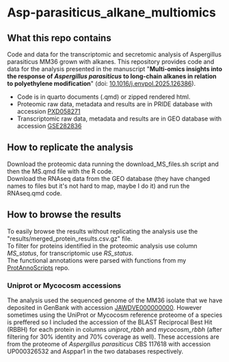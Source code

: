 # Asp-parasiticus_alkane_multiomics

## What this repo contains
Code and data for the transcriptomic and secretomic analysis of Aspergillus parasiticus MM36 grown with alkanes. This repository provides code and data for the analysis presented in the manuscript "**Multi-omics insights into the response of *Aspergillus parasiticus* to long-chain alkanes in relation to polyethylene modification**" (doi: [10.1016/j.envpol.2025.126386](https://doi.org/10.1016/j.envpol.2025.126386)).

- Code is in quarto documents (.qmd) or zipped rendered html.
- Proteomic raw data, metadata and results are in PRIDE database with accession [PXD058271](https://www.ebi.ac.uk/pride/archive/projects/PXD058271)
- Transcriptomic raw data, metadata and results are in GEO database with accession [GSE282836](https://www.ncbi.nlm.nih.gov/geo/query/acc.cgi?acc=GSE282836)

## How to replicate the analysis
Download the proteomic data running the download_MS_files.sh script and then the MS.qmd file with the R code.  
Download the RNAseq data from the GEO database (they have changed names to files but it's not hard to map, maybe I do it) and run the RNAseq.qmd code. 

## How to browse the results
To easily browse the results without replicating the analysis use the "results/merged_protein_results.csv.gz" file.  
To filter for proteins identified in the proteomic analysis use column *MS_status*, for transcriptomic use *RS_status*.  
The functional annotations were parsed with functions from my [ProtAnnoScripts](https://github.com/Roman-Si/ProtAnnoScripts) repo.

### Uniprot or Mycocosm accessions
The analysis used the sequenced genome of the MM36 isolate that we have deposited in GenBank with accession [JAWDVE000000000](https://www.ncbi.nlm.nih.gov/entrez/query.fcgi?cmd=search&db=nucleotide&doptcmdl=genbank&term=JAWDVE000000000). However sometimes using the UniProt or Mycocosm reference proteome of a species is preffered so I included the accession of the BLAST Reciprocal Best Hit (RBBH) for each protein in columns *uniprot_rbbh* and *mycocosm_rbbh* (after filtering for 30% identity and 70% coverage as well). These accessions are from the proteome of *Aspergillus parasiticus* CBS 117618 with accession UP000326532 and Asppar1 in the two databases respectively.  
	

